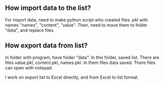 ## How import data to the list?
For import data, need to make python script who created files .pkl with names "names", "content", "value". Then, need to move them to folder "data", and replace files

## How export data from list?
In folder with program, have folder "data". In this folder, saved list.
There are files value.pkl, content.pkl, names.pkl. In them files data saved.
There files can open with notepad.

I work on export list to Excel directly, and from Excel to list format.
